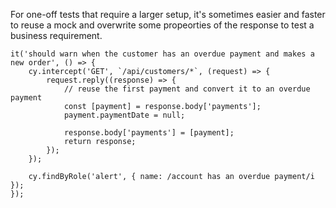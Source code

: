 For one-off tests that require a larger setup, it's sometimes easier and faster to reuse a mock and overwrite some propeorties of the response to test a business requirement.

```ts{2-11}
it('should warn when the customer has an overdue payment and makes a new order', () => {
	cy.intercept('GET', `/api/customers/*`, (request) => {
		request.reply((response) => {
			// reuse the first payment and convert it to an overdue payment
			const [payment] = response.body['payments'];
			payment.paymentDate = null;

			response.body['payments'] = [payment];
			return response;
		});
	});

	cy.findByRole('alert', { name: /account has an overdue payment/i });
});
```
